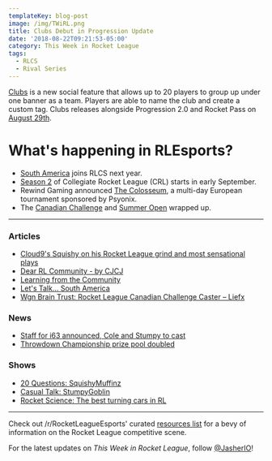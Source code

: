 ```yaml
---
templateKey: blog-post
image: /img/TWiRL.png
title: Clubs Debut in Progression Update
date: '2018-08-22T09:21:53-05:00'
category: This Week in Rocket League
tags:
  - RLCS
  - Rival Series
---
```

[Clubs](https://www.rocketleague.com/news/progression-update-august-29/) is a new social feature that allows up to 20 players to group up under one banner as a team. Players are able to name the club and create a custom tag. Clubs releases alongside Progression 2.0 and Rocket Pass on [August 29th](https://www.rocketleague.com/news/progression-update-august-29/). 

# What's happening in RLEsports?

* [South America](https://www.rocketleagueesports.com/news/let-s-talk----south-america/) joins RLCS next year.
* [Season 2](https://www.rocketleagueesports.com/news/collegiate-rocket-league-is-back-in-session-/) of Collegiate Rocket League (CRL) starts in early September.
* Rewind Gaming announced [The Colosseum](https://www.reddit.com/r/RocketLeague/comments/98d9oh/rewind_gaming_presents_the_colosseum_5760_prize/), a multi-day European tournament sponsored by Psyonix.
* The [Canadian Challenge](https://www.reddit.com/r/RocketLeagueEsports/comments/98kkdl/worldgaming_rl_canadian_challenge_lan_finals_info/) and [Summer Open](https://www.reddit.com/r/RocketLeagueEsports/comments/98nbcp/rival_esports_summer_open_2018_finals_info/) wrapped up.

---

### Articles

* [Cloud9's Squishy on his Rocket League grind and most sensational plays](https://www.redbull.com/int-en/cloud9-squishy-rlcs-interview)
* [Dear RL Community - by CJCJ](https://www.theplayerslobby.com/2379/dear-rl-community-by-cameron-cjcj-johns-tainted-minds-rlcs/#.3nUgP8u700)
* [Learning from the Community](http://team-dignitas.net/articles/blogs/rocket-league/12822/rocket-league-learning-from-the-community)
* [Let's Talk... South America](https://www.rocketleagueesports.com/news/let-s-talk----south-america/)
* [Wgn Brain Trust: Rocket League Canadian Challenge Caster – Liefx](https://inside.worldgaming.com/wgn-brain-trust-rocket-league-canadian-challenge-caster-liefx/)

### News

* [Staff for i63 announced, Cole and Stumpy to cast](https://twitter.com/EsportsMurphy/status/1031587226411565057)
* [Throwdown Championship prize pool doubled](https://twitter.com/ThrowdownTV/status/1031433183865139201)

### Shows

* [20 Questions: SquishyMuffinz](https://www.youtube.com/watch?v=rufNJgBgCdc)
* [Casual Talk: StumpyGoblin](https://www.youtube.com/watch?v=9whif7p21JU)
* [Rocket Science: The best turning cars in RL](https://www.youtube.com/watch?v=4OBMq9faWzg)

---

Check out /r/RocketLeagueEsports' curated [resources list](https://www.reddit.com/r/RocketLeagueEsports/wiki/links) for a bevy of information on the Rocket League competitive scene.

For the latest updates on *This Week in Rocket League*, follow [@JasherIO](https://twitter.com/JasherIO)! 
